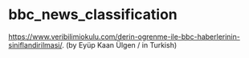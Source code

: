 # bbc_news_classification

https://www.veribilimiokulu.com/derin-ogrenme-ile-bbc-haberlerinin-siniflandirilmasi/. (by Eyüp Kaan Ülgen / in Turkish)
